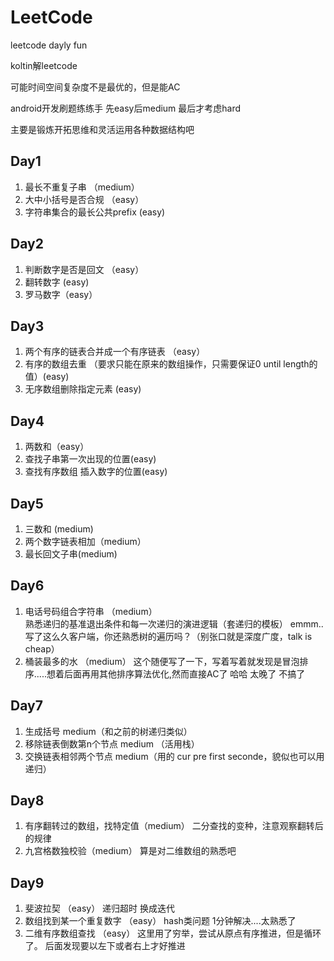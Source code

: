 # LeetCode
leetcode dayly fun

koltin解leetcode 

可能时间空间复杂度不是最优的，但是能AC

android开发刷题练练手 先easy后medium 最后才考虑hard

主要是锻炼开拓思维和灵活运用各种数据结构吧
## Day1
1. 最长不重复子串 （medium）
2. 大中小括号是否合规 （easy）
3. 字符串集合的最长公共prefix (easy)

## Day2
1. 判断数字是否是回文 （easy）
2. 翻转数字 (easy)
3. 罗马数字（easy）


## Day3
1. 两个有序的链表合并成一个有序链表 （easy）
2. 有序的数组去重  （要求只能在原来的数组操作，只需要保证0 until length的值）(easy)
3. 无序数组删除指定元素 (easy)

## Day4
1. 两数和（easy） 
2. 查找子串第一次出现的位置(easy)
3. 查找有序数组 插入数字的位置(easy)

## Day5
1. 三数和 (medium)
2. 两个数字链表相加（medium）
3. 最长回文子串(medium)
## Day6
1. 电话号码组合字符串 （medium）  
熟悉递归的基准退出条件和每一次递归的演进逻辑（套递归的模板）  emmm..写了这么久客户端，你还熟悉树的遍历吗？（别张口就是深度广度，talk is cheap）
2. 桶装最多的水  （medium） 
这个随便写了一下，写着写着就发现是冒泡排序.....想着后面再用其他排序算法优化,然而直接AC了 哈哈  太晚了 不搞了

## Day7
1. 生成括号  medium（和之前的树递归类似）
2. 移除链表倒数第n个节点 medium （活用栈）
3. 交换链表相邻两个节点  medium（用的 cur pre first seconde，貌似也可以用递归）

## Day8
1. 有序翻转过的数组，找特定值（medium） 二分查找的变种，注意观察翻转后的规律
2. 九宫格数独校验（medium） 算是对二维数组的熟悉吧

## Day9
1. 斐波拉契 （easy）    递归超时 换成迭代
2. 数组找到某一个重复数字 （easy） hash类问题 1分钟解决....太熟悉了
3. 二维有序数组查找 （easy） 这里用了穷举，尝试从原点有序推进，但是循环了。 后面发现要以左下或者右上才好推进
